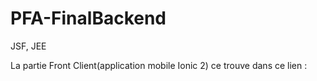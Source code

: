 # PFA-FinalBackend
JSF, JEE

La partie Front Client(application mobile Ionic 2)  ce trouve dans ce lien :
